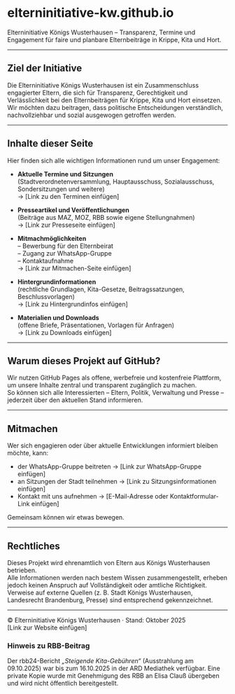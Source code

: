 # elterninitiative-kw.github.io
Elterninitiative Königs Wusterhausen – Transparenz, Termine und Engagement für faire und planbare Elternbeiträge in Krippe, Kita und Hort.

---

## Ziel der Initiative
Die Elterninitiative Königs Wusterhausen ist ein Zusammenschluss engagierter Eltern, die sich für Transparenz, Gerechtigkeit und Verlässlichkeit bei den Elternbeiträgen für Krippe, Kita und Hort einsetzen.  
Wir möchten dazu beitragen, dass politische Entscheidungen verständlich, nachvollziehbar und sozial ausgewogen getroffen werden.

---

## Inhalte dieser Seite
Hier finden sich alle wichtigen Informationen rund um unser Engagement:

- **Aktuelle Termine und Sitzungen**  
  (Stadtverordnetenversammlung, Hauptausschuss, Sozialausschuss, Sondersitzungen und weitere)  
  → [Link zu den Terminen einfügen]

- **Presseartikel und Veröffentlichungen**  
  (Beiträge aus MAZ, MOZ, RBB sowie eigene Stellungnahmen)  
  → [Link zur Presseseite einfügen]

- **Mitmachmöglichkeiten**  
  – Bewerbung für den Elternbeirat  
  – Zugang zur WhatsApp-Gruppe  
  – Kontaktaufnahme  
  → [Link zur Mitmachen-Seite einfügen]

- **Hintergrundinformationen**  
  (rechtliche Grundlagen, Kita-Gesetze, Beitragssatzungen, Beschlussvorlagen)  
  → [Link zu Hintergrundinfos einfügen]

- **Materialien und Downloads**  
  (offene Briefe, Präsentationen, Vorlagen für Anfragen)  
  → [Link zu Downloads einfügen]

---

## Warum dieses Projekt auf GitHub?
Wir nutzen GitHub Pages als offene, werbefreie und kostenfreie Plattform, um unsere Inhalte zentral und transparent zugänglich zu machen.  
So können sich alle Interessierten – Eltern, Politik, Verwaltung und Presse – jederzeit über den aktuellen Stand informieren.

---

## Mitmachen
Wer sich engagieren oder über aktuelle Entwicklungen informiert bleiben möchte, kann:

- der WhatsApp-Gruppe beitreten → [Link zur WhatsApp-Gruppe einfügen]  
- an Sitzungen der Stadt teilnehmen → [Link zu Sitzungsinformationen einfügen]  
- Kontakt mit uns aufnehmen → [E-Mail-Adresse oder Kontaktformular-Link einfügen]

Gemeinsam können wir etwas bewegen.

---

## Rechtliches
Dieses Projekt wird ehrenamtlich von Eltern aus Königs Wusterhausen betrieben.  
Alle Informationen werden nach bestem Wissen zusammengestellt, erheben jedoch keinen Anspruch auf Vollständigkeit oder amtliche Richtigkeit.  
Verweise auf externe Quellen (z. B. Stadt Königs Wusterhausen, Landesrecht Brandenburg, Presse) sind entsprechend gekennzeichnet.

---

© Elterninitiative Königs Wusterhausen · Stand: Oktober 2025  
[Link zur Website einfügen]

### Hinweis zu RBB-Beitrag
Der rbb24-Bericht *„Steigende Kita-Gebühren“* (Ausstrahlung am 09.10.2025) war bis zum 16.10.2025 in der ARD Mediathek verfügbar.
Eine private Kopie wurde mit Genehmigung des RBB an Elisa Clauß übergeben und wird nicht öffentlich bereitgestellt.
